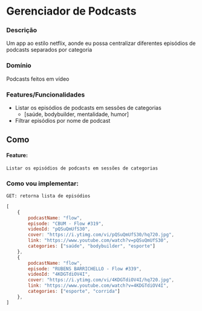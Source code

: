 # Gerenciador de Podcasts

### Descrição
Um app ao estilo netflix, aonde eu possa centralizar diferentes episódios de podcasts separados por categoria

### Domínio
Podcasts feitos em vídeo

### Features/Funcionalidades
- Listar os episódios de podcasts em sessões de categorias
    - [saúde, bodybuilder, mentalidade, humor]
- Filtrar episódios por nome de podcast

## Como

#### Feature:
    Listar os episódios de podcasts em sessões de categorias

### Como vou implementar:
    GET: retorna lista de episódios

```js
[
    {
        podcastName: "flow",
        episode: "CBUM - Flow #319",
        videoId: "pQSuQmUfS30",
        cover: "https://i.ytimg.com/vi/pQSuQmUfS30/hq720.jpg",
        link: "https://www.youtube.com/watch?v=pQSuQmUfS30",
        categories: ["saúde", "bodybuilder", "esporte"]
    },
    {
        podcastName: "flow",
        episode: "RUBENS BARRICHELLO - Flow #339",
        videoId: "4KDGTdiOV4I",
        cover: "https://i.ytimg.com/vi/4KDGTdiOV4I/hq720.jpg",
        link: "https://www.youtube.com/watch?v=4KDGTdiOV4I",
        categories: ["esporte", "corrida"]
    },
]
```